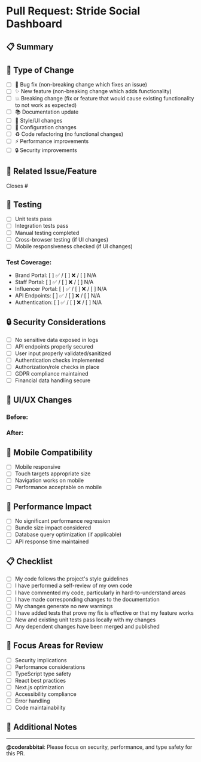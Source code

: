 # Pull Request: Stride Social Dashboard

## 📋 **Summary**
<!-- Provide a brief description of the changes -->

## 🎯 **Type of Change**
<!-- Check the relevant boxes -->
- [ ] 🐛 Bug fix (non-breaking change which fixes an issue)
- [ ] ✨ New feature (non-breaking change which adds functionality)
- [ ] 💥 Breaking change (fix or feature that would cause existing functionality to not work as expected)
- [ ] 📚 Documentation update
- [ ] 🎨 Style/UI changes
- [ ] 🔧 Configuration changes
- [ ] ♻️ Code refactoring (no functional changes)
- [ ] ⚡ Performance improvements
- [ ] 🔒 Security improvements

## 🔄 **Related Issue/Feature**
<!-- Link to issue or feature request -->
Closes #

## 🧪 **Testing**
<!-- Describe how you tested your changes -->
- [ ] Unit tests pass
- [ ] Integration tests pass
- [ ] Manual testing completed
- [ ] Cross-browser testing (if UI changes)
- [ ] Mobile responsiveness checked (if UI changes)

### **Test Coverage:**
<!-- List specific areas tested -->
- Brand Portal: [ ] ✅ / [ ] ❌ / [ ] N/A
- Staff Portal: [ ] ✅ / [ ] ❌ / [ ] N/A  
- Influencer Portal: [ ] ✅ / [ ] ❌ / [ ] N/A
- API Endpoints: [ ] ✅ / [ ] ❌ / [ ] N/A
- Authentication: [ ] ✅ / [ ] ❌ / [ ] N/A

## 🔒 **Security Considerations**
<!-- Important for dashboard applications -->
- [ ] No sensitive data exposed in logs
- [ ] API endpoints properly secured
- [ ] User input properly validated/sanitized
- [ ] Authentication checks implemented
- [ ] Authorization/role checks in place
- [ ] GDPR compliance maintained
- [ ] Financial data handling secure

## 🎨 **UI/UX Changes**
<!-- If applicable, include screenshots -->
### Before:
<!-- Screenshot or description -->

### After:
<!-- Screenshot or description -->

## 📱 **Mobile Compatibility**
<!-- For UI changes -->
- [ ] Mobile responsive
- [ ] Touch targets appropriate size
- [ ] Navigation works on mobile
- [ ] Performance acceptable on mobile

## 🚀 **Performance Impact**
- [ ] No significant performance regression
- [ ] Bundle size impact considered
- [ ] Database query optimization (if applicable)
- [ ] API response time maintained

## 📋 **Checklist**
<!-- Mark completed items -->
- [ ] My code follows the project's style guidelines
- [ ] I have performed a self-review of my own code
- [ ] I have commented my code, particularly in hard-to-understand areas
- [ ] I have made corresponding changes to the documentation
- [ ] My changes generate no new warnings
- [ ] I have added tests that prove my fix is effective or that my feature works
- [ ] New and existing unit tests pass locally with my changes
- [ ] Any dependent changes have been merged and published

## 🎯 **Focus Areas for Review**
<!-- Help CodeRabbit and human reviewers focus -->
- [ ] Security implications
- [ ] Performance considerations  
- [ ] TypeScript type safety
- [ ] React best practices
- [ ] Next.js optimization
- [ ] Accessibility compliance
- [ ] Error handling
- [ ] Code maintainability

## 📝 **Additional Notes**
<!-- Any additional information for reviewers -->

---

**@coderabbitai**: Please focus on security, performance, and type safety for this PR. 